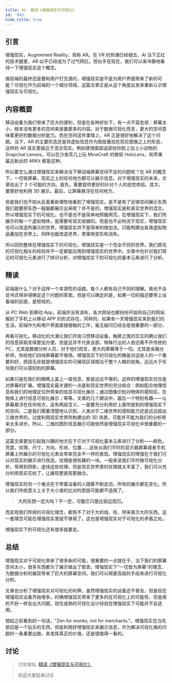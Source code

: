 ```yaml
---
title: 43. 精读《增强现实与可视化》
id: '043'
hide_title: true
---
```


## 引言
增强现实，Augmented Reality，简称 AR。在 VR 的热潮已经褪去，AI 当下正红的技术圈里，AR 似乎已经成为了过气网红。但似乎在现在，我们可以来冷静地看待一下增强现实这个概念。

做前端的最终还是要和用户打交道的，增强现实是不是为用户界面带来了新的可能？可视化作为前端的一个细分领域，这篇文章正是从这个角度出发来重新认识增强现实与可视化。

## 内容概要

移动设备为我们带来了巨大的便利，但是在各种好处下，有一点不容忽视：屏幕太小，根本没有更多的空间来放置更多的内容。对于数据可视化而言，更大的空间意味着更好的数据分析能力。而在空间这件事情上，AR 正是很好地解决了这个问题。当下，AR 的主要形态还是将虚拟信息作为图层叠加在现实图像之上的形态，这样的 AR 其实更接近于混合现实。例如使用面部追踪给你脸上加上小动物的 Snapchat Lenses，可以在沙发茶几上玩 MineCraft 的微软 HoloLens，和苹果最近新出的 ARKit 都是这种。

所以要怎么通过增强现实来解决当下移动端屏幕空间不足的问题呢？在 AR 的概念下，一切皆屏幕，现实之上的任何地方都可以展示信息。对于增强现实的未来，文章给出了 3 个可能的方向。首先，需要提供更好的针对个人的视觉体验。其次，要更好地利用 3D 展示。最后，让屏幕悬浮在任何地方。

但是我们也不妨从反面重新理性地看到了增强现实。是不是有了足够空间展示东西我们就要把东西一股脑都展示出来呢？并不是的，增强现实是和真实世界的混合。所以增强现实下的可视化，也不是也不是简单地照搬网页。在增强现实下，我们所展示的每一个虚拟物体，是需要有现实依据的。但是也不必拘泥于现实，增强现实也可以改造所展示的世界。增强现实并不是简单的做加法，只能构建出各类虚拟物品叠加在世界上。同样也能改造世界，使事物变形和消失。

所以回到整体在增强现实下的可视化，增强现实是一个完全不同的世界。我们原先的可视化相关的经验并不一定都能应用到增强现实的世界中。文章中也针对我们常见的可视化元素进行了辨识分析，对增强现实下的可视化的基本元素进行了分析。

## 精读

前端是什么？对于这样一个本源性的话题。每个人都有自己不同的理解。我也不会说书式得非得确定这个问题的答案。但是可以确定的是，如果一切的描述要带上设备端的前提，是短视的。

从 PC Web 到移动 App，前端并没有消失，各大网站也都纷纷开始将自己的网站搬到了手机上以移动 APP 的形式存在。同样的，如果有一天增强现实来到我们的生活。前端作为和用户界面直接接触的工作，毫无疑问已经会是很重要的一部分。

再看可视化。移动化的大潮让我们开始习惯移动设备，触屏之类的交互的确让我们的信息获取变得更加方便。但是这并不代表全部，特殊行业的人依旧离不开传统的 PC，尤其是数据分析人员，对于他们而言，更大的屏幕等于一切。尤其是金融分析师，你给他们四块屏幕都不够用。增强现实下的可视化的确是对这些人的一个重要利好。原因无非就是增强现实的可展现区域相当于整个人眼的视角，远远大于任何我们可以感知到的屏幕。

如果只是在我们的眼睛上盖上一层信息，那是远远不够的，这样的增强现实仅仅是对屏幕的扩展。增强现实最关键的一点是和现实世界的充分结合：例如配合地理信息和我们的地理定位所带来的信息可视化展示；通过图像识别对物体的感知后，在物体上进行信息可视化展示；等等。文章的几个建议中，最后一个特别有趣——让屏幕悬浮在任何地方。这有两层含义，一是要充分利用好上面所提到的增强现实下的空间，二是我们需要清楚地认识到，人类对于二维世界的感知能力还是远远超出三维世界的。过度利用现实世界所构建出的 3D 场景，可能并不能为我们的分析带来太多进步。所以，二维的图形信息展示可能依然是增强现实可视化中很重要的一部分。

这篇文章更加引起我兴趣的地方在于它对于可视化基本元素进行了分析——颜色，亮度，纹理，尺寸，方向、形状、位置……这些从我们平时的显示器屏幕或者手机屏幕上所展示的可视化元素会带来完全不一样的表现。增强现实的增强在于我们可以对现实的展示进行改造，纹理是很有趣的一块。一般来说我们平时做可视化分析，常用到阴影，虚线这些纹理，但是现实世界里的纹理就太丰富了，我们可以充分利用现实花纹了，让展现更直观更融合。

增强现实的另一个难点在于带着设备的人随着不断走动，所有的展示都在变化。所以我们传统意义上关于大小值的比对的思路可能都不适用了。

> **大的东西一定大吗？不一定，可能它只是比较近而已。**

而反观我们传统的可视化理念，都免不了对于大的线、柱、饼来表示大的东西。这一套理念可能在增强现实里就不够用了。这也是增强现实对于可视化的矛盾之处。

增强现实下的可视化还有很多路要走。


## 总结

增强现实对于可视化带来了很多新的可能，很重要的一点就在于，当下我们的屏幕空间太小，很多东西都为了展示做出了取舍。增强现实下“一切皆为屏幕”的理念，为数据分析的展现带来了巨大的屏幕空间。我们可以用更高级的手段来进行可视化分析。

文章也分析了增强现实对可视化的利弊。虽然增强现实的设备还不普及，但是现在增强现实设备开始增多。的确增强现实带来了更多的在可视化上的可能性，但是用的不好一样会出大问题。现在成熟的可视化设计经验在增强现实下可能并不会适用。

想起之前看到的一句话，"Zen for monks, not for merchants."。增强现实在当先依旧是一个玩乐的东西，但是利用好增强现实来展示信息，作为解决可视化难的问题的一条重要出路，来发挥真正的价值，还是很值得一看的。

## 讨论

> 讨论地址: [精读《增强现实与可视化》](https://github.com/dt-fe/weekly/issues/59)
> 
> 欢迎大家前来讨论


